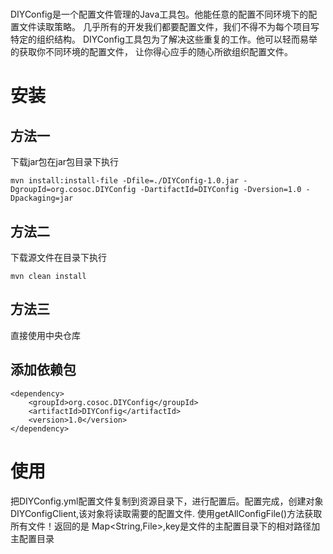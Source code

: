 # 
DIYConfig是一个配置文件管理的Java工具包。他能任意的配置不同环境下的配置文件读取策略。
几乎所有的开发我们都要配置文件，我们不得不为每个项目写特定的组织结构。
DIYConfig工具包为了解决这些重复的工作。他可以轻而易举的获取你不同环境的配置文件，
让你得心应手的随心所欲组织配置文件。
# 安装
## 方法一
下载jar包在jar包目录下执行
```
mvn install:install-file -Dfile=./DIYConfig-1.0.jar -DgroupId=org.cosoc.DIYConfig -DartifactId=DIYConfig -Dversion=1.0 -Dpackaging=jar
```
## 方法二
下载源文件在目录下执行
```
mvn clean install
```
## 方法三
直接使用中央仓库

## 添加依赖包
```
<dependency>
	<groupId>org.cosoc.DIYConfig</groupId>
	<artifactId>DIYConfig</artifactId>
	<version>1.0</version>
</dependency>
```
# 使用
把DIYConfig.yml配置文件复制到资源目录下，进行配置后。配置完成，创建对象 DIYConfigClient,该对象将读取需要的配置文件.
使用getAllConfigFile()方法获取所有文件！返回的是 Map<String,File>,key是文件的主配置目录下的相对路径加主配置目录
